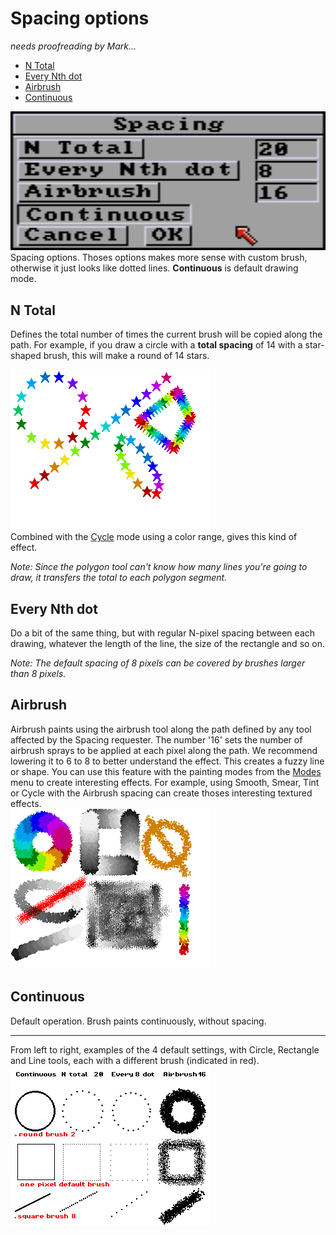 # Spacing options

_needs proofreading by Mark..._


- [N Total](#n-total)
- [Every Nth dot](#every-nth-dot)
- [Airbrush](#airbrush)
- [Continuous](#continuous)

![Spacing](spacing.png)  
Spacing options. Thoses options makes more sense with custom brush, otherwise it just looks like dotted lines. **Continuous** is default drawing mode.

## N Total
Defines the total number of times the current brush will be copied along the path. For example, if you draw a circle with a **total spacing** of 14 with a star-shaped brush, this will make a round of 14 stars.

![](14stars.png)  
Combined with the [Cycle](mode.md#cycle) mode using a color range, gives this kind of effect.

*Note: Since the polygon tool can't know how many lines you're going to draw, it transfers the total to each polygon segment.*

## Every Nth dot

Do a bit of the same thing, but with regular N-pixel spacing between each drawing, whatever the length of the line, the size of the rectangle and so on.

*Note: The default spacing of 8 pixels can be covered by brushes larger than 8 pixels.*

## Airbrush

Airbrush paints using the airbrush tool along the path defined by any tool affected by the Spacing requester. The number '16' sets the number of airbrush sprays to be applied at each pixel along the path. We recommend lowering it to 6 to 8 to better understand the effect. This creates a fuzzy line or shape. You can use this feature with the painting modes from the [Modes](mode.md) menu to create interesting
effects. For example, using Smooth, Smear, Tint or Cycle with the Airbrush spacing can create thoses interesting  textured effects.  
![](airbrush-spacing.png)

## Continuous

Default operation. Brush paints continuously, without spacing.

---

From left to right, examples of the 4 default settings, with Circle, Rectangle and Line tools, each with a different brush (indicated in red).  
![](spacing-examples.png)  